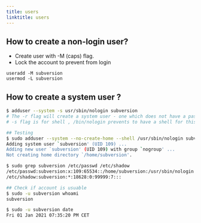 ```yaml
---
title: users
linktitle: users
---
```


## How to create a non-login user?

* Create user with -M (caps) flag.
* Lock the account to prevent from login

```
useradd -M subversion
usermod -L subversion
```

## How to create a system user ?

```sh
$ adduser --system -s usr/sbin/nologin subversion
# The -r flag will create a system user - one which does not have a password, a home dir and is unable to login.
# -s flag is for shell , /bin/nologin prevents to have a shell for this user.

## Testing
$ sudo adduser --system --no-create-home --shell /usr/sbin/nologin subversion
Adding system user `subversion' (UID 109) ...
Adding new user `subversion' (UID 109) with group `nogroup' ...
Not creating home directory `/home/subversion'.

$ sudo grep subversion /etc/passwd /etc/shadow
/etc/passwd:subversion:x:109:65534::/home/subversion:/usr/sbin/nologin
/etc/shadow:subversion:*:18628:0:99999:7:::

## Check if account is usuable
$ sudo -u subversion whoami
subversion

$ sudo -u subversion date
Fri 01 Jan 2021 07:35:20 PM CET
```